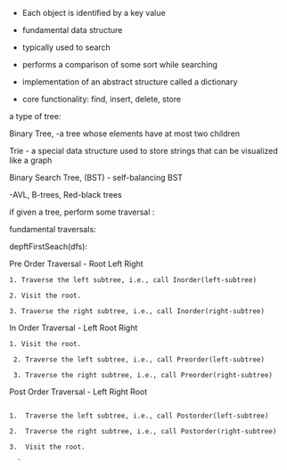 - Each object is identified by a key value

- fundamental data structure
- typically used to search
- performs a comparison of some sort while searching
- implementation of an abstract structure called a dictionary
- core functionality: find, insert, delete, store

a type of tree:

Binary Tree, -a tree whose elements have at most two children

Trie - a special data structure used to store strings that can be visualized like a graph

Binary Search Tree, (BST) - self-balancing BST

-AVL, B-trees, Red-black trees

if given a tree, perform some traversal :

fundamental traversals:

depftFirstSeach(dfs):
  
 Pre Order Traversal - Root Left Right
 
``` 
1. Traverse the left subtree, i.e., call Inorder(left-subtree) 

2. Visit the root. 

3. Traverse the right subtree, i.e., call Inorder(right-subtree)
```

In Order Traversal - Left Root Right

 ```
 1. Visit the root. 
  
  2. Traverse the left subtree, i.e., call Preorder(left-subtree)
  
  3. Traverse the right subtree, i.e., call Preorder(right-subtree)
  ```
  
   Post Order Traversal - Left Right Root
   
   ```
    
  1.  Traverse the left subtree, i.e., call Postorder(left-subtree)
  
  2.  Traverse the right subtree, i.e., call Postorder(right-subtree)
  
  3.  Visit the root.
  ```
      `
